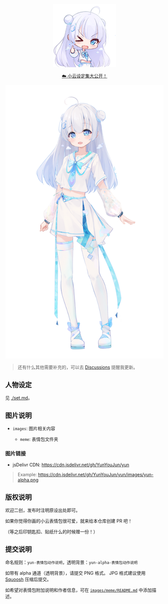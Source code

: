 <p align='center'>
  <img src='./images/meme/yun-good-alpha.png' alt='Yun Good' width='200'/>
</p>

<p align='center'>
<a href="./set.md">☁️ 小云设定集大公开！</a>
</p>

![xiao-yun](images/yun-alpha.png)

> 还有什么其他需要补充的，可以去 [Discussions](https://github.com/YunYouJun/yun/discussions) 提醒我更新。

## 人物设定

见 [./set.md](./set.md)。

## 图片说明

- `images`: 图片相关内容

  - `meme`: 表情包文件夹

### 图片链接

- jsDelivr CDN: <https://cdn.jsdelivr.net/gh/YunYouJun/yun>

> Example: <https://cdn.jsdelivr.net/gh/YunYouJun/yun/images/yun-alpha.png>

## 版权说明

欢迎二创，发布时注明原设出处即可。

如果你觉得你画的小云表情包很可爱，就来给本仓库创建 PR 吧！

（等之后印钥匙扣、贴纸什么的时候赠一份！）

## 提交说明

命名规则：`yun-表情包动作说明`，透明背景：`yun-alpha-表情包动作说明`

如带有 alpha 通道（透明背景），请提交 PNG 格式。
JPG 格式建议使用 [Squoosh](https://squoosh.app/) 压缩后提交。

如希望对表情包附加说明和作者信息，可在 [`images/meme/README.md`](./images/meme/README.md) 中添加描述。
